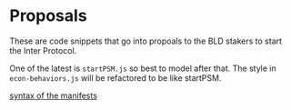 # Proposals

These are code snippets that go into propoals to the BLD stakers to start the Inter Protocol.

One of the latest is `startPSM.js` so best to model after that. The style in `econ-behaviors.js` will be refactored to be like startPSM.

[syntax of the manifests](../../packages/vats/src/core/manifest.js)
